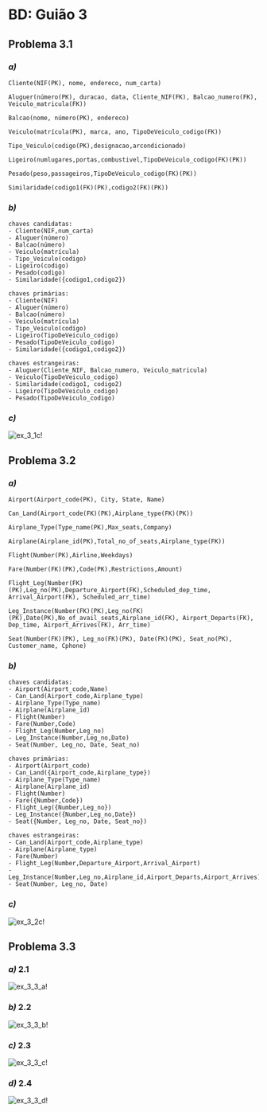 # BD: Guião 3


## ​Problema 3.1
 
### *a)*

```
Cliente(NIF(PK), nome, endereco, num_carta)

Aluguer(número(PK), duracao, data, Cliente_NIF(FK), Balcao_numero(FK), Veiculo_matricula(FK))

Balcao(nome, número(PK), endereco)

Veiculo(matrícula(PK), marca, ano, TipoDeVeiculo_codigo(FK))

Tipo_Veiculo(codigo(PK),designacao,arcondicionado)

Ligeiro(numlugares,portas,combustivel,TipoDeVeiculo_codigo(FK)(PK))

Pesado(peso,passageiros,TipoDeVeiculo_codigo(FK)(PK))

Similaridade(codigo1(FK)(PK),codigo2(FK)(PK))

```


### *b)* 


```
chaves candidatas:
- Cliente(NIF,num_carta)
- Aluguer(número)
- Balcao(número)
- Veiculo(matrícula)
- Tipo_Veiculo(codigo)
- Ligeiro(codigo)
- Pesado(codigo)
- Similaridade({codigo1,codigo2})

chaves primárias:
- Cliente(NIF)
- Aluguer(número)
- Balcao(número)
- Veiculo(matrícula)
- Tipo_Veiculo(codigo)
- Ligeiro(TipoDeVeiculo_codigo)
- Pesado(TipoDeVeiculo_codigo)
- Similaridade({codigo1,codigo2})

chaves estrangeiras:
- Aluguer(Cliente_NIF, Balcao_numero, Veiculo_matricula)
- Veiculo(TipoDeVeiculo_codigo)
- Similaridade(codigo1, codigo2)
- Ligeiro(TipoDeVeiculo_codigo)
- Pesado(TipoDeVeiculo_codigo)
```


### *c)* 

![ex_3_1c!](ex_3_1c.jpg "AnImage")


## ​Problema 3.2

### *a)*

```
Airport(Airport_code(PK), City, State, Name)

Can_Land(Airport_code(FK)(PK),Airplane_type(FK)(PK))

Airplane_Type(Type_name(PK),Max_seats,Company)

Airplane(Airplane_id(PK),Total_no_of_seats,Airplane_type(FK))

Flight(Number(PK),Airline,Weekdays)

Fare(Number(FK)(PK),Code(PK),Restrictions,Amount)

Flight_Leg(Number(FK)(PK),Leg_no(PK),Departure_Airport(FK),Scheduled_dep_time, Arrival_Airport(FK), Scheduled_arr_time)

Leg_Instance(Number(FK)(PK),Leg_no(FK)(PK),Date(PK),No_of_avail_seats,Airplane_id(FK), Airport_Departs(FK), Dep_time, Airport_Arrives(FK), Arr_time)

Seat(Number(FK)(PK), Leg_no(FK)(PK), Date(FK)(PK), Seat_no(PK), Customer_name, Cphone)

```


### *b)* 

```
chaves candidatas:  
- Airport(Airport_code,Name)
- Can_Land(Airport_code,Airplane_type)
- Airplane_Type(Type_name)
- Airplane(Airplane_id)
- Flight(Number)
- Fare(Number,Code)
- Flight_Leg(Number,Leg_no)
- Leg_Instance(Number,Leg_no,Date)
- Seat(Number, Leg_no, Date, Seat_no)

chaves primárias:
- Airport(Airport_code)
- Can_Land({Airport_code,Airplane_type})
- Airplane_Type(Type_name)
- Airplane(Airplane_id)
- Flight(Number)
- Fare({Number,Code})
- Flight_Leg({Number,Leg_no})
- Leg_Instance({Number,Leg_no,Date})
- Seat({Number, Leg_no, Date, Seat_no})

chaves estrangeiras:
- Can_Land(Airport_code,Airplane_type)
- Airplane(Airplane_type)
- Fare(Number)
- Flight_Leg(Number,Departure_Airport,Arrival_Airport)
- Leg_Instance(Number,Leg_no,Airplane_id,Airport_Departs,Airport_Arrives)
- Seat(Number, Leg_no, Date)
```


### *c)* 

![ex_3_2c!](ex_3_2c.jpg "AnImage")


## ​Problema 3.3


### *a)* 2.1

![ex_3_3_a!](ex_3_3a.jpg "AnImage")

### *b)* 2.2

![ex_3_3_b!](ex_3_3b.jpg "AnImage")

### *c)* 2.3

![ex_3_3_c!](ex_3_3c.jpg "AnImage")

### *d)* 2.4

![ex_3_3_d!](ex_3_3d.jpg "AnImage")